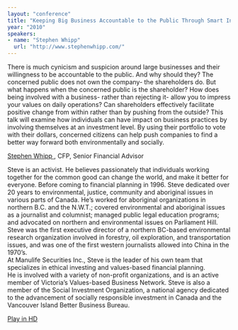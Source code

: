 ```yaml
---
layout: "conference"
title: "Keeping Big Business Accountable to the Public Through Smart Investing"
year: "2010"
speakers:
- name: "Stephen Whipp"
  url: "http://www.stephenwhipp.com/"
---
```



There is much cynicism and suspicion around large businesses and their
willingness to be accountable to the public. And why should they? The
concerned public does not own the company- the shareholders do. But what
happens when the concerned public is the shareholder? How does being involved
with a business- rather than rejecting it- allow you to impress your values on
daily operations? Can shareholders effectively facilitate positive change from
within rather than by pushing from the outside? This talk will examine how
individuals can have impact on business practices by involving themselves at
an investment level. By using their portfolio to vote with their dollars,
concerned citizens can help push companies to find a better way forward both
environmentally and socially.

[ Stephen Whipp
](https://web.archive.org/web/20210413192152/http://www.stephenwhipp.com/),
CFP, Senior Financial Advisor

Steve is an activist. He believes passionately that individuals working
together for the common good can change the world, and make it better for
everyone. Before coming to financial planning in 1996. Steve dedicated over 20
years to environmental, justice, community and aboriginal issues in various
parts of Canada. He’s worked for aboriginal organizations in northern B.C. and
the N.W.T.; covered environmental and aboriginal issues as a journalist and
columnist; managed public legal education programs; and advocated on northern
and environmental issues on Parliament Hill. Steve was the first executive
director of a northern BC-based environmental research organization involved
in forestry, oil exploration, and transportation issues, and was one of the
first western journalists allowed into China in the 1970’s.  
At Manulife Securities Inc., Steve is the leader of his own team that
specializes in ethical investing and values-based financial planning.  
He is involved with a variety of non-profit organizations, and is an active
member of Victoria’s Values-based Business Network. Steve is also a member of
the Social Investment Organization, a national agency dedicated to the
advancement of socially responsible investment in Canada and the Vancouver
Island Better Business Bureau.


[ Play in HD
](https://web.archive.org/web/20210413192152/https://www.youtube.com/v/1AYyrn1H4Nk?fs=1&hl=en_US&rel=0&hd=1)


[//]: # (Retrieved from https://web.archive.org/web/20210416135337/https://www.ideawave.ca/the-conference/keeping-big-business-accountable-to-the-public-through-smart-investing)